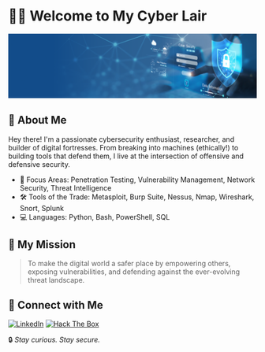# 👨‍💻 Welcome to My Cyber Lair

![Cybersecurity Banner](Cyber-Banner-DAU-Website.jpg)

## 🧠 About Me
Hey there! I'm a passionate cybersecurity enthusiast, researcher, and builder of digital fortresses. From breaking into machines (ethically!) to building tools that defend them, I live at the intersection of offensive and defensive security.

- 🔐 Focus Areas: Penetration Testing, Vulnerability Management, Network Security, Threat Intelligence
- 🛠️ Tools of the Trade: Metasploit, Burp Suite, Nessus, Nmap, Wireshark, Snort, Splunk
- 💻 Languages: Python, Bash, PowerShell, SQL


## 🎯 My Mission
> To make the digital world a safer place by empowering others, exposing vulnerabilities, and defending against the ever-evolving threat landscape.

## 🤝 Connect with Me
[![LinkedIn](https://img.shields.io/badge/LinkedIn-blue?logo=linkedin)](https://linkedin.com/in/yourprofile)
[![Hack The Box](https://img.shields.io/badge/HackTheBox-121212?logo=hackthebox)](https://app.hackthebox.com/profile/yourprofile)

🔒 *Stay curious. Stay secure.*  


